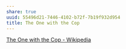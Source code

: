 ```yaml
---
share: true
uuid: 55496d21-7446-4102-b72f-7b19f932d954
title: The One with the Cop
---
```

[The One with the Cop - Wikipedia](https://en.wikipedia.org/wiki/The_One_with_the_Cop)